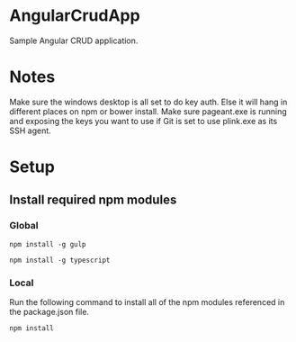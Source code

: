 # AngularCrudApp

Sample Angular CRUD application.

# Notes
Make sure the windows desktop is all set to do key auth.
Else it will hang in different places on npm or bower install.
Make sure pageant.exe is running and exposing the keys you want to use if Git is set to use plink.exe
as its SSH agent.

# Setup

## Install required npm modules

### Global

```
npm install -g gulp
```

```
npm install -g typescript
```

### Local

Run the following command to install all of the npm modules referenced in the package.json file.

```
npm install
```